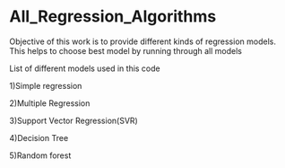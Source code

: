 # All_Regression_Algorithms
Objective of this work is to provide different kinds of regression models. This helps to choose best model by running through all models

List of different models used in this code

1)Simple regression

2)Multiple Regression

3)Support Vector Regression(SVR)

4)Decision Tree

5)Random forest
